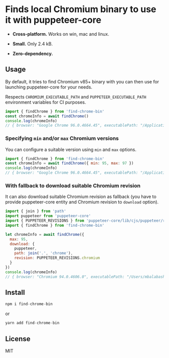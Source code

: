# Finds local Chromium binary to use it with puppeteer-core

- **Cross-platform.** Works on win, mac and linux.

- **Small.** Only 2.4 kB.

- **Zero-dependency.**

## Usage

By default, it tries to find Chromium v85+ binary with you can then use for launching puppeteer-core for your needs.

Respects `CHROMIUM_EXECUTABLE_PATH` and `PUPPETEER_EXECUTABLE_PATH` environment variables for CI purposes.

```js
import { findChrome } from 'find-chrome-bin'
const chromeInfo = await findChrome()
console.log(chromeInfo)
// { browser: "Google Chrome 96.0.4664.45", executablePath: "/Applications/Google Chrome.app/Contents/MacOS/Google Chrome" }
```

### Specifying `min` and/or `max` Chromium versions

You can configure a suitable version using `min` and `max` options.

```js
import { findChrome } from 'find-chrome-bin'
const chromeInfo = await findChrome({ min: 95, max: 97 })
console.log(chromeInfo)
// { browser: "Google Chrome 96.0.4664.45", executablePath: "/Applications/Google Chrome.app/Contents/MacOS/Google Chrome" }
```

### With fallback to download suitable Chromium revision

It can also download suitable Chromium revision as fallback (you have to provide puppeteer-core entity and Chromium revision to `download` option).

```js
import { join } from 'path'
import puppeteer from 'puppeteer-core'
import { PUPPETEER_REVISIONS } from 'puppeteer-core/lib/cjs/puppeteer/revisions.js'
import { findChrome } from 'find-chrome-bin'

let chromeInfo = await findChrome({
  max: 95,
  download: {
    puppeteer,
    path: join('.', 'chrome'),
    revision: PUPPETEER_REVISIONS.chromium
  }
})
console.log(chromeInfo)
// { browser: "Chromium 94.0.4606.0", executablePath: "/Users/mbalabash/Projects/opensource/find-chrome-bin/example/chrome/mac-911515/chrome-mac/Chromium.app/Contents/MacOS/Chromium" }
```

## Install

```js
npm i find-chrome-bin
```

or

```js
yarn add find-chrome-bin
```

## License

MIT
